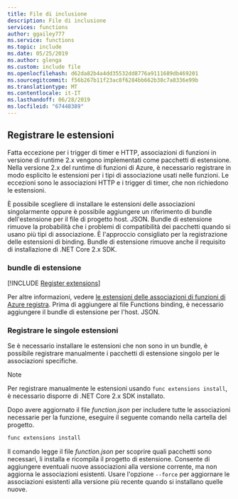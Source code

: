 ```yaml
---
title: File di inclusione
description: File di inclusione
services: functions
author: ggailey777
ms.service: functions
ms.topic: include
ms.date: 05/25/2019
ms.author: glenga
ms.custom: include file
ms.openlocfilehash: d62da82b4a4dd35532dd8776a9111689db469201
ms.sourcegitcommit: f56b267b11f23ac8f6284bb662b38c7a8336e99b
ms.translationtype: MT
ms.contentlocale: it-IT
ms.lasthandoff: 06/28/2019
ms.locfileid: "67448389"
---
```

## <a name="register-extensions"></a>Registrare le estensioni

Fatta eccezione per i trigger di timer e HTTP, associazioni di funzioni in versione di runtime 2.x vengono implementati come pacchetti di estensione. Nella versione 2.x del runtime di funzioni di Azure, è necessario registrare in modo esplicito le estensioni per i tipi di associazione usati nelle funzioni. Le eccezioni sono le associazioni HTTP e i trigger di timer, che non richiedono le estensioni.

È possibile scegliere di installare le estensioni delle associazioni singolarmente oppure è possibile aggiungere un riferimento di bundle dell'estensione per il file di progetto host. JSON. Bundle di estensione rimuove la probabilità che i problemi di compatibilità dei pacchetti quando si usano più tipi di associazione. È l'approccio consigliato per la registrazione delle estensioni di binding. Bundle di estensione rimuove anche il requisito di installazione di .NET Core 2.x SDK. 

### <a name="extension-bundles"></a>bundle di estensione

[!INCLUDE [Register extensions](functions-extension-bundles.md)]

Per altre informazioni, vedere [le estensioni delle associazioni di funzioni di Azure registra](../articles/azure-functions/functions-bindings-register.md#extension-bundles). Prima di aggiungere al file Functions binding, è necessario aggiungere il bundle di estensione per l'host. JSON.

### <a name="register-individual-extensions"></a>Registrare le singole estensioni

Se è necessario installare le estensioni che non sono in un bundle, è possibile registrare manualmente i pacchetti di estensione singolo per le associazioni specifiche. 

> [!NOTE]
> Per registrare manualmente le estensioni usando `func extensions install`, è necessario disporre di .NET Core 2.x SDK installato.

Dopo avere aggiornato il file *function.json* per includere tutte le associazioni necessarie per la funzione, eseguire il seguente comando nella cartella del progetto.

```bash
func extensions install
```

Il comando legge il file *function.json* per scoprire quali pacchetti sono necessari, li installa e ricompila il progetto di estensione. Consente di aggiungere eventuali nuove associazioni alla versione corrente, ma non aggiorna le associazioni esistenti. Usare l'opzione `--force` per aggiornare le associazioni esistenti alla versione più recente quando si installano quelle nuove.